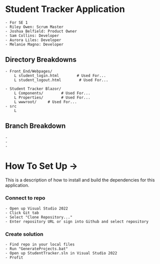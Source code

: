 # Student Tracker Application
    - For SE 1
    - Riley Owen: Scrum Master
    - Joshua Belfield: Product Owner
    - Sam Collins: Developer 
    - Aurora Liles: Developer
    - Melanie Magno: Developer
    
## Directory Breakdowns
    - Front_End/Webpages/
        L student_login.html        # Used For...
        L student_logout.html        # Used For...
        
    - Student Tracker Blazor/
        L Components/        # Used For...
        L Properties/        # Used For...
        L wwwroot/     # Used For...
    - src
        L 

## Branch Breakdown
    -
    -
    -

# How To Set Up ->
This is a description of how to install and build the dependencies for this application.
### Connect to repo
    - Open up Visual Studio 2022
    - Click Git tab 
    - Select "Clone Repository..."
    - Enter repository URL or sign into Github and select repository

### Create solution
    - Find repo in your local files
    - Run "GenerateProjects.bat"
    - Open up StudentTracker.sln in Visual Studio 2022
    - Profit
